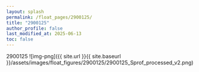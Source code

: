 ```yaml
---
layout: splash
permalink: /float_pages/2900125/
title: "2900125"
author_profile: false
last_modified_at: 2025-06-13
toc: false
---
```

 
2900125
![img-png]({{ site.url }}{{ site.baseurl }}/assets/images/float_figures/2900125/2900125_Sprof_processed_v2.png)